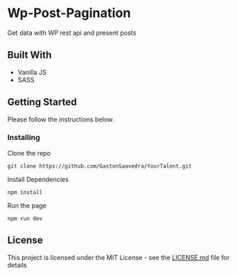 # Wp-Post-Pagination

Get data with WP rest api and present posts

## Built With

- Vanilla JS
- SASS

## Getting Started

Please follow the instructions below.

### Installing

Clone the repo

```
git clone https://github.com/GastonSaavedra/YourTalent.git
```

Install Dependencies

```
npm install
```

Run the page

```
npm run dev
```

## License

This project is licensed under the MIT License - see the [LICENSE.md](LICENSE.md) file for details
